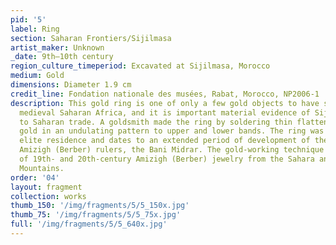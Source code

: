 ```yaml
---
pid: '5'
label: Ring
section: Saharan Frontiers/Sijilmasa
artist_maker: Unknown
_date: 9th–10th century
region_culture_timeperiod: Excavated at Sijilmasa, Morocco
medium: Gold
dimensions: Diameter 1.9 cm
credit_line: Fondation nationale des musées, Rabat, Morocco, NP2006-1
description: This gold ring is one of only a few gold objects to have survived from
  medieval Saharan Africa, and it is important material evidence of Sijilmasa’s link
  to Saharan trade. A goldsmith made the ring by soldering thin flattened strips of
  gold in an undulating pattern to upper and lower bands. The ring was found in an
  elite residence and dates to an extended period of development of the city by local
  Amizigh (Berber) rulers, the Bani Midrar. The gold-working technique resembles that
  of 19th- and 20th-century Amizigh (Berber) jewelry from the Sahara and Anti-Atlas
  Mountains.
order: '04'
layout: fragment
collection: works
thumb_150: '/img/fragments/5/5_150x.jpg'
thumb_75: '/img/fragments/5/5_75x.jpg'
full: '/img/fragments/5/5_640x.jpg'
---
```


